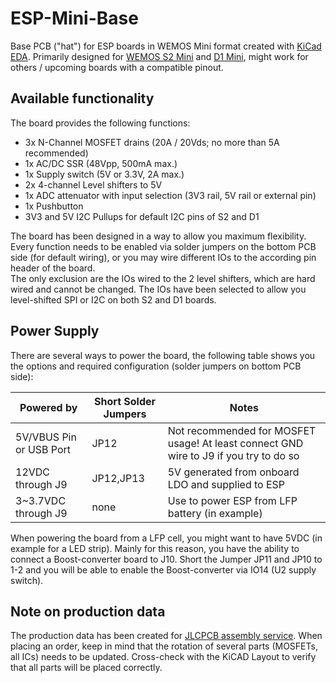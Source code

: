 # ESP-Mini-Base
Base PCB ("hat") for ESP boards in WEMOS Mini format created with [KiCad EDA](https://www.kicad.org/). Primarily designed for [WEMOS S2 Mini](https://www.wemos.cc/en/latest/s2/s2_mini.html) and [D1 Mini](https://www.wemos.cc/en/latest/d1/d1_mini.html), might work for others / upcoming boards with a compatible pinout.

## Available functionality

The board provides the following functions:

* 3x N-Channel MOSFET drains (20A / 20Vds; no more than 5A recommended)
* 1x AC/DC SSR (48Vpp, 500mA max.)
* 1x Supply switch (5V or 3.3V, 2A max.)
* 2x 4-channel Level shifters to 5V
* 1x ADC attenuator with input selection (3V3 rail, 5V rail or external pin)
* 1x Pushbutton
* 3V3 and 5V I2C Pullups for default I2C pins of S2 and D1

The board has been designed in a way to allow you maximum flexibility. Every function needs to be enabled via solder jumpers on the bottom PCB side (for default wiring), or you may wire different IOs to the according pin header of the board.  
The only exclusion are the IOs wired to the 2 level shifters, which are hard wired and cannot be changed. The IOs have been selected to allow you level-shifted SPI or I2C on both S2 and D1 boards.

## Power Supply

There are several ways to power the board, the following table shows you the options and required configuration (solder jumpers on bottom PCB side):

| Powered by | Short Solder Jumpers | Notes |
| --- | --- | --- |
| 5V/VBUS Pin or USB Port | JP12 | Not recommended for MOSFET usage! At least connect GND wire to J9 if you try to do so|
| 12VDC through J9 | JP12,JP13 | 5V generated from onboard LDO and supplied to ESP|
| 3~3.7VDC through J9 | none | Use to power ESP from LFP battery (in example)|

When powering the board from a LFP cell, you might want to have 5VDC (in example for a LED strip). Mainly for this reason, you have the ability to connect a Boost-converter board to J10. Short the Jumper JP11 and JP10 to 1-2 and you will be able to enable the Boost-converter via IO14 (U2 supply switch).  

## Note on production data

The production data has been created for [JLCPCB assembly service](https://jlcpcb.com/). When placing an order, keep in mind that the rotation of several parts (MOSFETs, all ICs) needs to be updated. Cross-check with the KiCAD Layout to verify that all parts will be placed correctly.

